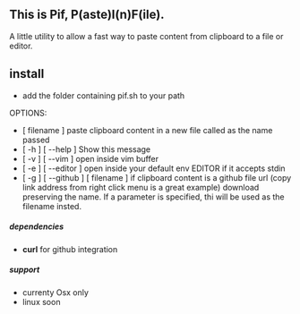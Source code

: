 ## This is Pif, P(aste)I(n)F(ile).

A little utility to allow a fast way to paste content from clipboard to a file or editor.

## install
- add the folder containing pif.sh to your path

OPTIONS:
   - [ filename ] paste clipboard content in a new file called as the name passed
   - [ -h ] [ --help ]        Show this message
   - [ -v ] [ --vim ]         open inside vim buffer
   - [ -e ] [ --editor ]      open inside your default env EDITOR if it accepts stdin
   - [ -g ] [ --github ] [ filename ] if clipboard content is a github file url (copy link address from right click menu is a great example) download preserving the name.
   If a parameter is specified, thi will be used as the filename insted.

##### dependencies
- **curl** for github integration

##### support
- currenty Osx only
- linux soon
